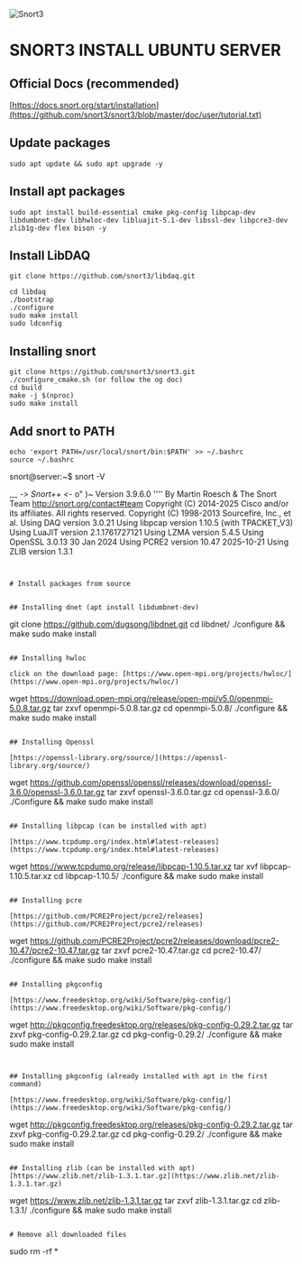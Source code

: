 ![Snort3](https://www.snort.org/assets/Snort_fulllogo.png)

# SNORT3 INSTALL UBUNTU SERVER

## Official Docs (recommended)
[https://docs.snort.org/start/installation](https://github.com/snort3/snort3/blob/master/doc/user/tutorial.txt)

## Update packages

```
sudo apt update && sudo apt upgrade -y
```

## Install apt packages

```
sudo apt install build-essential cmake pkg-config libpcap-dev libdumbnet-dev libhwloc-dev libluajit-5.1-dev libssl-dev libpcre3-dev zlib1g-dev flex bison -y
```

## Install LibDAQ

```
git clone https://github.com/snort3/libdaq.git

cd libdaq
./bootstrap
./configure
sudo make install
sudo ldconfig
```

## Installing snort

```
git clone https://github.com/snort3/snort3.git
./configure_cmake.sh (or follow the og doc)
cd build
make -j $(nproc)
sudo make install
```

## Add snort to PATH

```
echo 'export PATH=/usr/local/snort/bin:$PATH' >> ~/.bashrc
source ~/.bashrc
```
snort@server:~$ snort -V


   ,,_     -*> Snort++ <*-
  o"  )~   Version 3.9.6.0
   ''''    By Martin Roesch & The Snort Team
           http://snort.org/contact#team
           Copyright (C) 2014-2025 Cisco and/or its affiliates. All rights reserved.
           Copyright (C) 1998-2013 Sourcefire, Inc., et al.
           Using DAQ version 3.0.21
           Using libpcap version 1.10.5 (with TPACKET_V3)
           Using LuaJIT version 2.1.1761727121
           Using LZMA version 5.4.5
           Using OpenSSL 3.0.13 30 Jan 2024
           Using PCRE2 version 10.47 2025-10-21
           Using ZLIB version 1.3.1

```


# Install packages from source


## Installing dnet (apt install libdumbnet-dev)

```
git clone https://github.com/dugsong/libdnet.git
cd libdnet/
./configure && make
sudo make install
```

## Installing hwloc 

click on the download page: [https://www.open-mpi.org/projects/hwloc/](https://www.open-mpi.org/projects/hwloc/)
```
wget https://download.open-mpi.org/release/open-mpi/v5.0/openmpi-5.0.8.tar.gz
tar zxvf openmpi-5.0.8.tar.gz
cd openmpi-5.0.8/
./configure && make
sudo make install
```

## Installing Openssl

[https://openssl-library.org/source/](https://openssl-library.org/source/)

```
wget https://github.com/openssl/openssl/releases/download/openssl-3.6.0/openssl-3.6.0.tar.gz
tar zxvf openssl-3.6.0.tar.gz
cd openssl-3.6.0/
./Configure && make
sudo make install
```

## Installing libpcap (can be installed with apt)

[https://www.tcpdump.org/index.html#latest-releases](https://www.tcpdump.org/index.html#latest-releases)

```
wget https://www.tcpdump.org/release/libpcap-1.10.5.tar.xz
tar xvf libpcap-1.10.5.tar.xz
cd libpcap-1.10.5/
./configure && make
sudo make install
```

## Installing pcre

[https://github.com/PCRE2Project/pcre2/releases](https://github.com/PCRE2Project/pcre2/releases)

```
wget https://github.com/PCRE2Project/pcre2/releases/download/pcre2-10.47/pcre2-10.47.tar.gz
tar zxvf pcre2-10.47.tar.gz
cd pcre2-10.47/
./configure && make
sudo make install
```

## Installing pkgconfig

[https://www.freedesktop.org/wiki/Software/pkg-config/](https://www.freedesktop.org/wiki/Software/pkg-config/)

```
wget http://pkgconfig.freedesktop.org/releases/pkg-config-0.29.2.tar.gz
tar zxvf pkg-config-0.29.2.tar.gz
cd pkg-config-0.29.2/
./configure && make
sudo make install
```


## Installing pkgconfig (already installed with apt in the first command)

[https://www.freedesktop.org/wiki/Software/pkg-config/](https://www.freedesktop.org/wiki/Software/pkg-config/)

```
wget http://pkgconfig.freedesktop.org/releases/pkg-config-0.29.2.tar.gz
tar zxvf pkg-config-0.29.2.tar.gz
cd pkg-config-0.29.2/
./configure && make
sudo make install
```

## Installing zlib (can be installed with apt)
[https://www.zlib.net/zlib-1.3.1.tar.gz](https://www.zlib.net/zlib-1.3.1.tar.gz)

```
wget https://www.zlib.net/zlib-1.3.1.tar.gz
tar zxvf zlib-1.3.1.tar.gz
cd zlib-1.3.1/
./configure && make
sudo make install
```

# Remove all downloaded files

```
sudo rm -rf *
```




